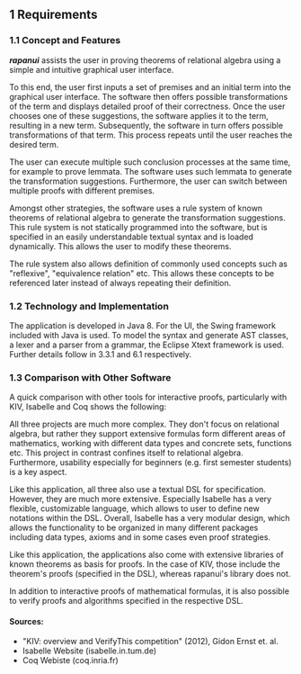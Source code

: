## 1 Requirements

### 1.1 Concept and Features

***rapanui*** assists the user in proving theorems of relational algebra using a simple and intuitive graphical user interface.

To this end, the user first inputs a set of premises and an initial term into the graphical user interface. The software then offers possible transformations of the term and displays detailed proof of their correctness. Once the user chooses one of these suggestions, the software applies it to the term, resulting in a new term. Subsequently, the software in turn offers possible transformations of that term. This process repeats until the user reaches the desired term.

The user can execute multiple such conclusion processes at the same time, for example to prove lemmata. The software uses such lemmata to generate the transformation suggestions. Furthermore, the user can switch between multiple proofs with different premises.

Amongst other strategies, the software uses a rule system of known theorems of relational algebra to generate the transformation suggestions. This rule system is not statically programmed into the software, but is specified in an easily understandable textual syntax and is loaded dynamically. This allows the user to modify these theorems.

The rule system also allows definition of commonly used concepts such as "reflexive", "equivalence relation" etc. This allows these concepts to be referenced later instead of always repeating their definition.

### 1.2 Technology and Implementation

The application is developed in Java 8. For the UI, the Swing framework included with Java is used. To model the syntax and generate AST classes, a lexer and a parser from a grammar, the Eclipse Xtext framework is used. Further details follow in 3.3.1 and 6.1 respectively.

### 1.3 Comparison with Other Software

A quick comparison with other tools for interactive proofs, particularly with KIV, Isabelle and Coq shows the following:

All three projects are much more complex. They don't focus on relational algebra, but rather they support extensive formulas form different areas of mathematics, working with different data types and concrete sets, functions etc. This project in contrast confines itself to relational algebra. Furthermore, usability especially for beginners (e.g. first semester students) is a key aspect.

Like this application, all three also use a textual DSL for specification. However, they are much more extensive. Especially Isabelle has a very flexible, customizable language, which allows to user to define new notations within the DSL. Overall, Isabelle has a very modular design, which allows the functionality to be organized in many different packages including data types, axioms and in some cases even proof strategies.

Like this application, the applications also come with extensive libraries of known theorems as basis for proofs. In the case of KIV, those include the theorem's proofs (specified in the DSL), whereas rapanui's library does not.

In addition to interactive proofs of mathematical formulas, it is also possible to verify proofs and algorithms specified in the respective DSL.

#### Sources:
  * "KIV: overview and VerifyThis competition" (2012), Gidon Ernst et. al.
  * Isabelle Website (isabelle.in.tum.de)
  * Coq Webiste (coq.inria.fr)
